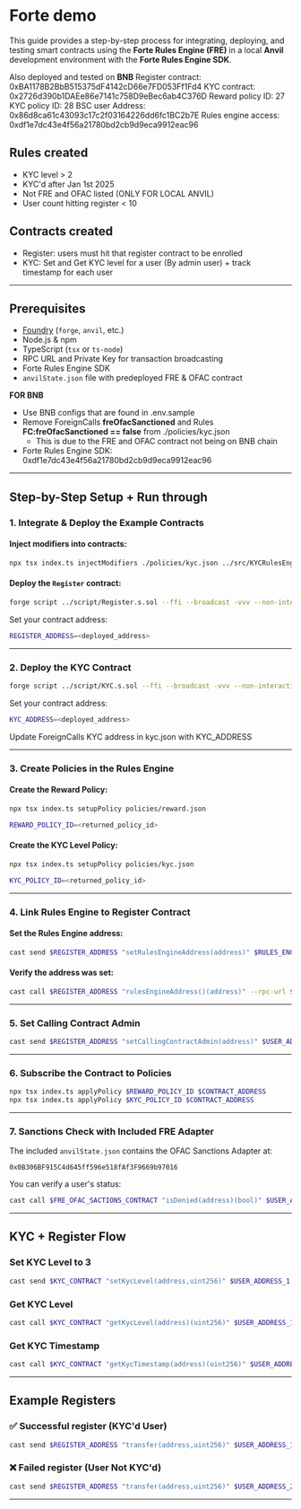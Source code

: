 # Forte demo

This guide provides a step-by-step process for integrating, deploying, and testing smart contracts using the **Forte Rules Engine (FRE)** in a local **Anvil** development environment with the **Forte Rules Engine SDK**.

Also deployed and tested on **BNB**
Register contract: 0xBA1178B2BbB515375dF4142cD66e7FD053Ff1Fd4
KYC contract: 0x2726d390b1DAEe86e7141c758D9eBec6ab4C376D
Reward policy ID: 27
KYC policy ID: 28
BSC user Address: 0x86d8ca61c43093c17c2f03164226dd6fc1BC2b7E
Rules engine access: 0xdf1e7dc43e4f56a21780bd2cb9d9eca9912eac96


## Rules created

- KYC level > 2
- KYC'd after Jan 1st 2025
- Not FRE and OFAC listed (ONLY FOR LOCAL ANVIL)
- User count hitting register < 10

## Contracts created
- Register: users must hit that register contract to be enrolled
- KYC: Set and Get KYC level for a user (By admin user) + track timestamp for each user

---

## Prerequisites

- [Foundry](https://book.getfoundry.sh/getting-started/installation) (`forge`, `anvil`, etc.)
- Node.js & npm
- TypeScript (`tsx` or `ts-node`)
- RPC URL and Private Key for transaction broadcasting
- Forte Rules Engine SDK
- `anvilState.json` file with predeployed FRE & OFAC contract

**FOR BNB**
- Use BNB configs that are found in .env.sample
- Remove ForeignCalls **freOfacSanctioned** and Rules **FC:freOfacSanctioned == false** from ./policies/kyc.json
  - This is due to the FRE and OFAC contract not being on BNB chain
- Forte Rules Engine SDK: 0xdf1e7dc43e4f56a21780bd2cb9d9eca9912eac96


---

## Step-by-Step Setup + Run through

### 1. Integrate & Deploy the Example Contracts

#### Inject modifiers into contracts:
```bash
npx tsx index.ts injectModifiers ./policies/kyc.json ../src/KYCRulesEngineIntegration.sol ../src/Register.sol
```

#### Deploy the `Register` contract:
```bash
forge script ../script/Register.s.sol --ffi --broadcast -vvv --non-interactive --rpc-url $RPC_URL --private-key $PRIV_KEY
```

Set your contract address:
```bash
REGISTER_ADDRESS=<deployed_address>
```

---

### 2. Deploy the KYC Contract

```bash
forge script ../script/KYC.s.sol --ffi --broadcast -vvv --non-interactive --rpc-url $RPC_URL --private-key $PRIV_KEY
```

Set your contract address:
```bash
KYC_ADDRESS=<deployed_address>
```

Update ForeignCalls KYC address in kyc.json with KYC_ADDRESS

---

### 3. Create Policies in the Rules Engine

#### Create the Reward Policy:
```bash
npx tsx index.ts setupPolicy policies/reward.json
```
```bash
REWARD_POLICY_ID=<returned_policy_id>
```

#### Create the KYC Level Policy:
```bash
npx tsx index.ts setupPolicy policies/kyc.json
```
```bash
KYC_POLICY_ID=<returned_policy_id>
```

---

### 4. Link Rules Engine to Register Contract

#### Set the Rules Engine address:
```bash
cast send $REGISTER_ADDRESS "setRulesEngineAddress(address)" $RULES_ENGINE_ADDRESS --rpc-url $RPC_URL --private-key $PRIV_KEY
```

#### Verify the address was set:
```bash
cast call $REGISTER_ADDRESS "rulesEngineAddress()(address)" --rpc-url $RPC_URL
```

---

### 5. Set Calling Contract Admin

```bash
cast send $REGISTER_ADDRESS "setCallingContractAdmin(address)" $USER_ADDRESS_1 --rpc-url $RPC_URL --private-key $PRIV_KEY
```

---

### 6. Subscribe the Contract to Policies

```bash
npx tsx index.ts applyPolicy $REWARD_POLICY_ID $CONTRACT_ADDRESS
npx tsx index.ts applyPolicy $KYC_POLICY_ID $CONTRACT_ADDRESS
```

---

### 7. Sanctions Check with Included FRE Adapter

The included `anvilState.json` contains the OFAC Sanctions Adapter at:

```text
0x0B306BF915C4d645ff596e518fAf3F9669b97016
```

You can verify a user's status:
```bash
cast call $FRE_OFAC_SACTIONS_CONTRACT "isDenied(address)(bool)" $USER_ADDRESS_3 --rpc-url $RPC_URL
```

---

## KYC + Register Flow

### Set KYC Level to 3
```bash
cast send $KYC_CONTRACT "setKycLevel(address,uint256)" $USER_ADDRESS_1 3 --rpc-url $RPC_URL --private-key $PRIV_KEY
```

### Get KYC Level
```bash
cast call $KYC_CONTRACT "getKycLevel(address)(uint256)" $USER_ADDRESS_1 --rpc-url $RPC_URL
```

### Get KYC Timestamp
```bash
cast call $KYC_CONTRACT "getKycTimestamp(address)(uint256)" $USER_ADDRESS_1 --rpc-url $RPC_URL
```

---

## Example Registers

### ✅ Successful register (KYC'd User)
```bash
cast send $REGISTER_ADDRESS "transfer(address,uint256)" $USER_ADDRESS_1 40000 --rpc-url $RPC_URL --private-key $PRIV_KEY
```

### ❌ Failed register (User Not KYC'd)
```bash
cast send $REGISTER_ADDRESS "transfer(address,uint256)" $USER_ADDRESS_2 40000 --rpc-url $RPC_URL --private-key $PRIV_KEY
```

---
